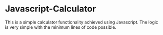 # Javascript-Calculator
This is a simple calculator functionality achieved using Javascript. The logic is very simple with the minimum lines of code possible.
